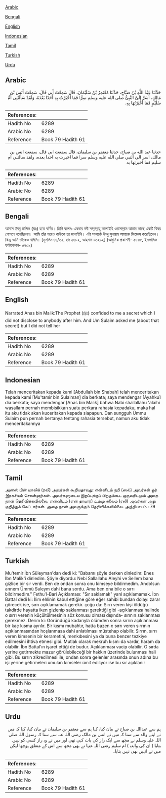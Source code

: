 [Arabic](#arabic)

[Bengali](#bengali)

[English](#english)

[Indonesian](#indonesian)

[Tamil](#tamil)

[Turkish](#turkish)

[Urdu](#urdu)

## Arabic


<div dir="rtl" lang="ar" style={{fontSize:'larger',backgroundColor:'#f8f9fa',padding:20}}>
حَدَّثَنَا عَبْدُ اللَّهِ بْنُ صَبَّاحٍ، حَدَّثَنَا مُعْتَمِرُ بْنُ سُلَيْمَانَ، قَالَ سَمِعْتُ أَبِي قَالَ، سَمِعْتُ أَنَسَ بْنَ مَالِكٍ، أَسَرَّ إِلَىَّ النَّبِيُّ صلى الله عليه وسلم سِرًّا فَمَا أَخْبَرْتُ بِهِ أَحَدًا بَعْدَهُ، وَلَقَدْ سَأَلَتْنِي أُمُّ سُلَيْمٍ فَمَا أَخْبَرْتُهَا بِهِ‏.‏
</div>
<div style={{backgroundColor:'#f8f9fa',padding:20, marginBottom: 10}}><table> <thead> <tr> <th>References:</th> <th></th> </tr> </thead> <tbody><tr><td>Hadith No</td><td>6289</td></tr><tr><td>Arabic No</td><td>6289</td></tr><tr><td>Reference</td><td>Book 79 Hadith 61</td></tr></tbody></table></div>


<div dir="rtl" lang="ar" style={{fontSize:'larger',backgroundColor:'#f8f9fa',padding:20}}>
حدثنا عبد الله بن صباح، حدثنا معتمر بن سليمان، قال سمعت ابي قال، سمعت انس بن مالك، اسر الى النبي صلى الله عليه وسلم سرا فما اخبرت به احدا بعده، ولقد سالتني ام سليم فما اخبرتها به
</div>
<div style={{backgroundColor:'#f8f9fa',padding:20, marginBottom: 10}}><table> <thead> <tr> <th>References:</th> <th></th> </tr> </thead> <tbody><tr><td>Hadith No</td><td>6289</td></tr><tr><td>Arabic No</td><td>6289</td></tr><tr><td>Reference</td><td>Book 79 Hadith 61</td></tr></tbody></table></div>

## Bengali


<div dir="ltr" lang="bn" style={{fontSize:'larger',backgroundColor:'#f8f9fa',padding:20}}>
আনাস ইবনু মালিক (রাঃ) হতে বর্ণিত। তিনি বলেনঃ একবার নবী সাল্লাল্লাহু আলাইহি ওয়াসাল্লাম আমার কাছে একটি বিষয় গোপনে বলেছিলেন। আমি তাঁর পরেও কাউকে তা জানাইনি। এটা সম্পর্কে উম্মু সুলায়ম আমাকে জিজ্ঞেস করেছিলেন। কিন্তু আমি তাঁকেও বলিনি। [মুসলিম ৪৪/৩২, হাঃ ২৪৮২, আহমাদ ১৩২৯২] (আধুনিক প্রকাশনী- ৫৮৪৫, ইসলামিক ফাউন্ডেশন- ৫৭৩৯)
</div>
<div style={{backgroundColor:'#f8f9fa',padding:20, marginBottom: 10}}><table> <thead> <tr> <th>References:</th> <th></th> </tr> </thead> <tbody><tr><td>Hadith No</td><td>6289</td></tr><tr><td>Arabic No</td><td>6289</td></tr><tr><td>Reference</td><td>Book 79 Hadith 61</td></tr></tbody></table></div>

## English


<div dir="ltr" lang="en" style={{fontSize:'larger',backgroundColor:'#f8f9fa',padding:20}}>
Narrated Anas bin Malik:The Prophet (ﷺ) confided to me a secret which I did not disclose to anybody after him. And Um Sulaim asked me (about that secret) but I did not tell her
</div>
<div style={{backgroundColor:'#f8f9fa',padding:20, marginBottom: 10}}><table> <thead> <tr> <th>References:</th> <th></th> </tr> </thead> <tbody><tr><td>Hadith No</td><td>6289</td></tr><tr><td>Arabic No</td><td>6289</td></tr><tr><td>Reference</td><td>Book 79 Hadith 61</td></tr></tbody></table></div>

## Indonesian


<div dir="ltr" lang="id" style={{fontSize:'larger',backgroundColor:'#f8f9fa',padding:20}}>
Telah menceritakan kepada kami [Abdullah bin Shabah] telah menceritakan kepada kami [Mu'tamir bin Sulaiman] dia berkata; saya mendengar [Ayahku] dia berkata; saya mendengar [Anas bin Malik] bahwa Nabi shallallahu 'alaihi wasallam pernah membisikkan suatu perkara rahasia kepadaku, maka hal itu aku tidak akan kuceritakan kepada siapapun. Dan sungguh Ummu Sulaim pun pernah bertanya tentang rahasia tersebut, namun aku tidak menceritakannya
</div>
<div style={{backgroundColor:'#f8f9fa',padding:20, marginBottom: 10}}><table> <thead> <tr> <th>References:</th> <th></th> </tr> </thead> <tbody><tr><td>Hadith No</td><td>6289</td></tr><tr><td>Arabic No</td><td>6289</td></tr><tr><td>Reference</td><td>Book 79 Hadith 61</td></tr></tbody></table></div>

## Tamil


<div dir="ltr" lang="ta" style={{fontSize:'larger',backgroundColor:'#f8f9fa',padding:20}}>
அனஸ் பின் மாலிக் (ரலி) அவர்கள் கூறியதாவது: என்னிடம் நபி (ஸல்) அவர்கள் ஓர் இரகசியம் சொன்னார்கள். அவர்களுடைய இறப்புக்குப் பிறகும்கூட ஒருவரிடமும் அதை நான் தெரிவிக்கவில்லை. என்னிடம் (என் தாயார்) உம்மு சுலைம் (ரலி) அவர்கள் அது குறித்துக் கேட்டார்கள். அதை நான் அவருக்கும் தெரிவிக்கவில்லை. அத்தியாயம் : 79
</div>
<div style={{backgroundColor:'#f8f9fa',padding:20, marginBottom: 10}}><table> <thead> <tr> <th>References:</th> <th></th> </tr> </thead> <tbody><tr><td>Hadith No</td><td>6289</td></tr><tr><td>Arabic No</td><td>6289</td></tr><tr><td>Reference</td><td>Book 79 Hadith 61</td></tr></tbody></table></div>

## Turkish


<div dir="ltr" lang="tr" style={{fontSize:'larger',backgroundColor:'#f8f9fa',padding:20}}>
Mu'temir İbn Süleyman'dan dedi ki: "Babamı şöyle derken dinledim: Enes İbn Malik'i dinledim. Şöyle diyordu: Nebi Sallallahu Aleyhi ve Sellem bana gizlice bir sır verdi. Ben de ondan sonra onu kimseye bildirmedim. Andolsun annem Ümmü Suleym dahi bana sordu. Ama ben ona bile o sırrı bildirmedim." Fethu'l-Bari Açıklaması: "Sır saklamak" yani açıklamamak. İbn Battal dedi ki: İlim ehlinin kabul ettiğine göre eğer sahibi bundan dolayı zarar görecek ise, sırrı açıklamamak gerekir. çoğu da: Sırrı veren kişi öldüğü takdirde hayatta iken gizlenip saklanması gerektiği gibi -açıklanması halinde o sırrı verenin küçültülmesinin söz konusu olması dışında- sırının saklanması gerekmez. Derim ki: Göründüğü kadarıyla ölümden sonra sırrın açıklanması bir kaç kısma ayrılır. Bir kısmı mubahtır, hatta bazen o sırrı veren sırrının açıklanmasından hoşlanmasa dahi anlatılması müstehap olabilir. Sırrın, sırrı veren kimsenin bir kerametini, menkıbesini ya da buna benzer tezkiye edilmesini ihtiva etmesi gibi. Mutlak olarak mekruh kısmı da vardır, haram da olabilir. İbn Battal'ın işaret ettiği de budur. Açıklanması vacip olabilir. O sırda yerine getirmekte mazur görülebileceği bir hakkın üzerinde bulunması hali gibi. Bu sırrın zikredilmesi ile, ondan sonra gelenler arasında onun adına bu işi yerine getirmeleri umulan kimseler ümit ediliyor ise bu sır açıklanır
</div>
<div style={{backgroundColor:'#f8f9fa',padding:20, marginBottom: 10}}><table> <thead> <tr> <th>References:</th> <th></th> </tr> </thead> <tbody><tr><td>Hadith No</td><td>6289</td></tr><tr><td>Arabic No</td><td>6289</td></tr><tr><td>Reference</td><td>Book 79 Hadith 61</td></tr></tbody></table></div>

## Urdu


<div dir="rtl" lang="ur" style={{fontSize:'larger',backgroundColor:'#f8f9fa',padding:20}}>
ہم سے عبداللہ بن صباح نے بیان کیا، کہا ہم سے معتمر بن سلیمان نے بیان کیا، کہا کہ میں نے اپنے والد سے سنا کہ میں نے انس بن مالک رضی اللہ عنہ سے سنا کہ رسول اللہ صلی اللہ علیہ وسلم نے مجھ سے ایک راز کی بات کہی تھی اور میں نے وہ راز کسی کو نہیں بتایا ( ان کی والدہ ) ام سلیم رضی اللہ عنہا نے بھی مجھ سے اس کے متعلق پوچھا لیکن میں نے انہیں بھی نہیں بتایا۔
</div>
<div style={{backgroundColor:'#f8f9fa',padding:20, marginBottom: 10}}><table> <thead> <tr> <th>References:</th> <th></th> </tr> </thead> <tbody><tr><td>Hadith No</td><td>6289</td></tr><tr><td>Arabic No</td><td>6289</td></tr><tr><td>Reference</td><td>Book 79 Hadith 61</td></tr></tbody></table></div>
